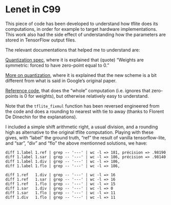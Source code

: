 # Lenet in C99

This piece of code has been developed to understand how tflite does its computations, in order for example to target hardware implementations.
This work also had the side effect of understanding how the parameters are stored in TensorFlow output files.

The relevant documentations that helped me to understand are:

[Quantization spec](https://www.tensorflow.org/lite/performance/quantization_spec), where it is explained that (quote) “Weights are symmetric: forced to have zero-point equal to 0.”

[More on quantization](https://github.com/google/gemmlowp/blob/master/doc/quantization.md), where it is explained that the new scheme is a bit different from what is said in Google’s original paper.

[Reference code](https://github.com/tensorflow/tflite-micro/blob/main/tensorflow/lite/kernels/internal/reference/conv.h#L101), that does the “whole” computation (i.e. ignores that zero-points is 0 for weights), but otherwise relatively easy to understand.

Note that the `tflite_fixmul` function has been reversed engineered from the code
and does a rounding to nearest with tie to away (thanks to Florent De Dinechin for the explanations).

I included a  simple shift arithmetic right, a usual division, and a rounding high as alternative to the original tflite computation.
Playing with these gives, with “label” the ground truth, “ref” the result of vanilla tensorflow-lite, and “sar”, “div” and “flo” the above mentionned solutions, we have: 
```
diff 1.label 1.ref | grep -- '---' | wc -l => 181, précision => .98190
diff 1.label 1.sar | grep -- '---' | wc -l => 186, précision => .98140
diff 1.label 1.div | grep -- '---' | wc -l => 186,
diff 1.label 1.flo | grep -- '---' | wc -l => 186,

diff 1.ref   1.div | grep -- '---' | wc -l => 16
diff 1.ref   1.sar | grep -- '---' | wc -l => 16
diff 1.ref   1.flo | grep -- '---' | wc -l => 15
diff 1.sar   1.div | grep -- '---' | wc -l => 0
diff 1.sar   1.flo | grep -- '---' | wc -l => 11
diff 1.div   1.flo | grep -- '---' | wc -l => 11
```
